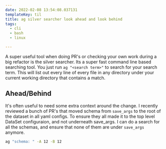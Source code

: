 ```yaml
---
date: 2022-02-08 13:54:08.037131
templateKey: til
title: ag silver searcher look ahead and look behind
tags:
  - cli
  - bash
  - linux

---
```


A super useful tool when doing PR's or checking your own work during a big
refactor is the silver searcher.  Its a super fast command line based searching
tool. You just run `ag "<search term>"` to search for your search term.  This
will list out every line of every file in any directory under your current
working directory that contains a match.

## Ahead/Behind

It's often useful to need some extra context around the change.  I recently
reviewed a bunch of PR's that moved schema from `save_args` to the root of the
dataset in all yaml configs.  To ensure they all made it to the top level
DataSet configuraion, and not underneath save_args.  I can do a search for all
the schemas, and ensure that none of them are under `save_args` anymore.

``` bash
ag "schema: " -A 12 -B 12
```
